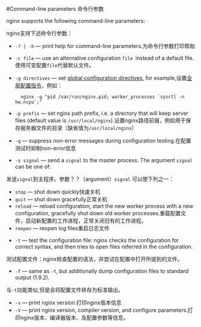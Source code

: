 #Command-line parameters
命令行参数

nginx supports the following command-line parameters:

nginx支持下述命令行参数：

- `-? | -h` — print help for command-line parameters.为命令行参数打印帮助


- `-c file` — use an alternative configuration `file `instead of a default file.使用可变配置`file`代替默认文件。


- `-g directives` — set [global configuration directives](http://nginx.org/en/docs/ngx_core_module.html), for example,设置[全局配置指令](http://nginx.org/en/docs/ngx_core_module.html)，例如：

		nginx -g "pid /var/run/nginx.pid; worker_processes `sysctl -n hw.ncpu`;"

- `-p prefix` — set nginx path prefix, i.e. a directory that will keep server files (default value is `/usr/local/nginx`).设置nginx路径前缀，例如用于保存服务器文件的目录（缺省值为`/usr/local/nginx`）


- `-q` — suppress non-error messages during configuration testing.在配置测试时抑制non-error信息


- `-s signal` — send a `signal` to the master process. The argument `signal` can be one of:

发送`signal`到主程序。参数？？（argument）`signal` 可以使下列之一：

 *  `stop` — shut down quickly快速关机
 *  `quit` — shut down gracefully正常关机 
 *  `reload` — reload configuration, start the new worker process with a new configuration, gracefully shut down old worker processes.重载配置文件，启动新配置的工作进程，正常关闭旧有的工作进程。
 *  `reopen` — reopen log files重启日志文件


- `-t` — test the configuration file: nginx checks the configuration for correct syntax, and then tries to open files referred in the configuration.

测试配置文件：nginx核查配置的语法，并尝试在配置中打开所提到的文件。

- `-T` — same as `-t`, but additionally dump configuration files to standard output (1.9.2).

与`-t`功能类似,但是会将配置文件转存为标准输出。

- `-v` — print nginx version.打印nginx版本信息
- `-V` — print nginx version, compiler version, and configure parameters.打印nginx版本、编译器版本、及配置参数等信息。